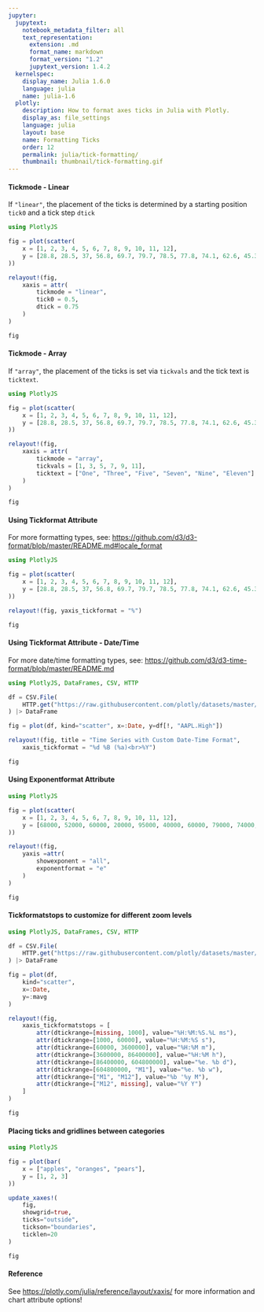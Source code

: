 ```yaml
---
jupyter:
  jupytext:
    notebook_metadata_filter: all
    text_representation:
      extension: .md
      format_name: markdown
      format_version: "1.2"
      jupytext_version: 1.4.2
  kernelspec:
    display_name: Julia 1.6.0
    language: julia
    name: julia-1.6
  plotly:
    description: How to format axes ticks in Julia with Plotly.
    display_as: file_settings
    language: julia
    layout: base
    name: Formatting Ticks
    order: 12
    permalink: julia/tick-formatting/
    thumbnail: thumbnail/tick-formatting.gif
---
```


#### Tickmode - Linear

If `"linear"`, the placement of the ticks is determined by a starting position `tick0` and a tick step `dtick`

```julia
using PlotlyJS

fig = plot(scatter(
    x = [1, 2, 3, 4, 5, 6, 7, 8, 9, 10, 11, 12],
    y = [28.8, 28.5, 37, 56.8, 69.7, 79.7, 78.5, 77.8, 74.1, 62.6, 45.3, 39.9]
))

relayout!(fig,
    xaxis = attr(
        tickmode = "linear",
        tick0 = 0.5,
        dtick = 0.75
    )
)

fig
```

#### Tickmode - Array

If `"array"`, the placement of the ticks is set via `tickvals` and the tick text is `ticktext`.

```julia
using PlotlyJS

fig = plot(scatter(
    x = [1, 2, 3, 4, 5, 6, 7, 8, 9, 10, 11, 12],
    y = [28.8, 28.5, 37, 56.8, 69.7, 79.7, 78.5, 77.8, 74.1, 62.6, 45.3, 39.9]
))

relayout!(fig,
    xaxis = attr(
        tickmode = "array",
        tickvals = [1, 3, 5, 7, 9, 11],
        ticktext = ["One", "Three", "Five", "Seven", "Nine", "Eleven"]
    )
)

fig
```

#### Using Tickformat Attribute

For more formatting types, see: https://github.com/d3/d3-format/blob/master/README.md#locale_format

```julia
using PlotlyJS

fig = plot(scatter(
    x = [1, 2, 3, 4, 5, 6, 7, 8, 9, 10, 11, 12],
    y = [28.8, 28.5, 37, 56.8, 69.7, 79.7, 78.5, 77.8, 74.1, 62.6, 45.3, 39.9]
))

relayout!(fig, yaxis_tickformat = "%")

fig
```

#### Using Tickformat Attribute - Date/Time

For more date/time formatting types, see: https://github.com/d3/d3-time-format/blob/master/README.md

```julia
using PlotlyJS, DataFrames, CSV, HTTP

df = CSV.File(
    HTTP.get("https://raw.githubusercontent.com/plotly/datasets/master/finance-charts-apple.csv").body
) |> DataFrame

fig = plot(df, kind="scatter", x=:Date, y=df[!, "AAPL.High"])

relayout!(fig, title = "Time Series with Custom Date-Time Format",
    xaxis_tickformat = "%d %B (%a)<br>%Y")

fig
```

#### Using Exponentformat Attribute

```julia
using PlotlyJS

fig = plot(scatter(
    x = [1, 2, 3, 4, 5, 6, 7, 8, 9, 10, 11, 12],
    y = [68000, 52000, 60000, 20000, 95000, 40000, 60000, 79000, 74000, 42000, 20000, 90000]
))

relayout!(fig,
    yaxis =attr(
        showexponent = "all",
        exponentformat = "e"
    )
)

fig
```

#### Tickformatstops to customize for different zoom levels

```julia
using PlotlyJS, DataFrames, CSV, HTTP

df = CSV.File(
    HTTP.get("https://raw.githubusercontent.com/plotly/datasets/master/finance-charts-apple.csv").body
) |> DataFrame

fig = plot(df,
    kind="scatter",
    x=:Date,
    y=:mavg
)

relayout!(fig,
    xaxis_tickformatstops = [
        attr(dtickrange=[missing, 1000], value="%H:%M:%S.%L ms"),
        attr(dtickrange=[1000, 60000], value="%H:%M:%S s"),
        attr(dtickrange=[60000, 3600000], value="%H:%M m"),
        attr(dtickrange=[3600000, 86400000], value="%H:%M h"),
        attr(dtickrange=[86400000, 604800000], value="%e. %b d"),
        attr(dtickrange=[604800000, "M1"], value="%e. %b w"),
        attr(dtickrange=["M1", "M12"], value="%b '%y M"),
        attr(dtickrange=["M12", missing], value="%Y Y")
    ]
)

fig
```

#### Placing ticks and gridlines between categories

```julia
using PlotlyJS

fig = plot(bar(
    x = ["apples", "oranges", "pears"],
    y = [1, 2, 3]
))

update_xaxes!(
    fig,
    showgrid=true,
    ticks="outside",
    tickson="boundaries",
    ticklen=20
)

fig
```

#### Reference

See https://plotly.com/julia/reference/layout/xaxis/ for more information and chart attribute options!
